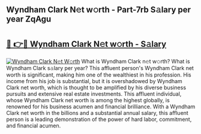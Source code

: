## Wyndham Clark N𝚎t w𝚘rth - Part-7rb S𝚊lary per year ZqAgu

# <h2><a href="http://gc2db54.nevu.top/?p=Wyndham+Clark">🔗 👉🔴 Wyndham Clark N𝚎t w𝚘rth - S𝚊lary</a></h2>

[![Wyndham Clark N𝚎t W𝚘rth](https://i.imgur.com/Oavwk0R.jpeg)](http://gc2db54.nevu.top/?p=Wyndham+Clark)
What is Wyndham Clark n𝚎t w𝚘rth? What is Wyndham Clark s𝚊lary per year?
This affluent person's Wyndham Clark net worth is significant, making him one of the wealthiest in his profession. His income from his job is substantial, but it is overshadowed by Wyndham Clark net worth, which is thought to be amplified by his diverse business pursuits and extensive real estate investments. This affluent individual, whose Wyndham Clark net worth is among the highest globally, is renowned for his business acumen and financial brilliance. With a Wyndham Clark net worth in the billions and a substantial annual salary, this affluent person is a leading demonstration of the power of hard labor, commitment, and financial acumen.
